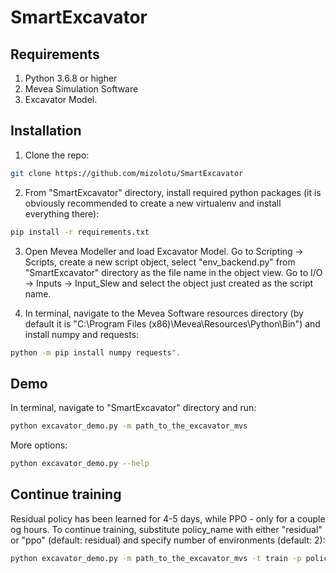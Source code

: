 # SmartExcavator

## Requirements

1. Python 3.6.8 or higher
2. Mevea Simulation Software
3. Excavator Model.

## Installation

1. Clone the repo: 
```bash
git clone https://github.com/mizolotu/SmartExcavator
```

2. From "SmartExcavator" directory, install required python packages (it is obviously recommended to create a new virtualenv and install everything there):
```bash
pip install -r requirements.txt
```

3. Open Mevea Modeller and load Excavator Model. Go to Scripting -> Scripts, create a new script object, select "env_backend.py" from "SmartExcavator" directory as the file name in the object view. Go to I/O -> Inputs -> Input_Slew and select the object just created as the script name. 

4. In terminal, navigate to the Mevea Software resources directory (by default it is "C:\Program Files (x86)\Mevea\Resources\Python\Bin") and install numpy and requests:
```bash
python -m pip install numpy requests".
```

## Demo

In terminal, navigate to "SmartExcavator" directory and run: 
```bash
python excavator_demo.py -m path_to_the_excavator_mvs
```

More options:
```bash
python excavator_demo.py --help
```

## Continue training

Residual policy has been learned for 4-5 days, while PPO - only for a couple og hours. To continue training, substitute policy_name with either "residual" or "ppo" (default: residual) and specify number of environments (default: 2):
```bash
python excavator_demo.py -m path_to_the_excavator_mvs -t train -p policy_name -n number_of_solver_instances
```


